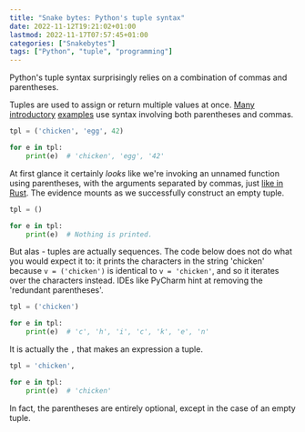 ```yaml
---
title: "Snake bytes: Python's tuple syntax"
date: 2022-11-12T19:21:02+01:00
lastmod: 2022-11-17T07:57:45+01:00
categories: ["Snakebytes"]
tags: ["Python", "tuple", "programming"]
---
```


Python's tuple syntax surprisingly relies on a combination of commas and parentheses.

<!--more-->

Tuples are used to assign or return multiple values at once. [Many](https://www.w3schools.com/python/python_tuples.asp) [introductory](https://www.programiz.com/python-programming/tuple) [examples](https://www.programiz.com/python-programming/tuple) use syntax involving
both parentheses and commas.

```python
tpl = ('chicken', 'egg', 42)

for e in tpl:
    print(e)  # 'chicken', 'egg', '42'
```

At first glance it certainly _looks_ like we're invoking an unnamed function using parentheses, with the arguments
separated by commas, just [like in Rust](https://doc.rust-lang.org/rust-by-example/primitives/tuples.html). The evidence
mounts as we successfully construct an empty tuple.

```python
tpl = ()

for e in tpl:
    print(e)  # Nothing is printed.
```

But alas - tuples are actually sequences. The code below does not do what you would expect it to: it prints the
characters in the string 'chicken' because `v = ('chicken')` is identical to `v = 'chicken'`, and so it iterates
over the characters instead. IDEs like PyCharm hint at removing the 'redundant parentheses'.

```python
tpl = ('chicken')

for e in tpl:
    print(e)  # 'c', 'h', 'i', 'c', 'k', 'e', 'n'
```

It is actually the `,` that makes an expression a tuple.

```python
tpl = 'chicken',

for e in tpl:
    print(e)  # 'chicken'
```

In fact, the parentheses are entirely optional, except in the case of an empty tuple.
